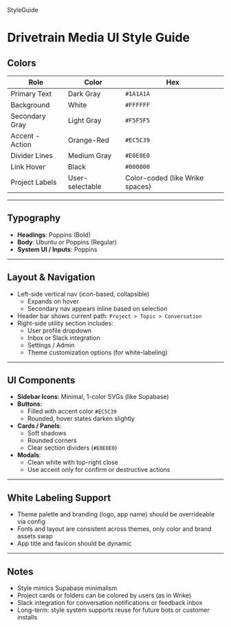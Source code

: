 StyleGuide

# Drivetrain Media UI Style Guide

## Colors
| Role             | Color             | Hex        |
|------------------|-------------------|------------|
| Primary Text     | Dark Gray         | `#1A1A1A`  |
| Background       | White             | `#FFFFFF`  |
| Secondary Gray   | Light Gray        | `#F5F5F5`  |
| Accent - Action  | Orange-Red        | `#EC5C39`  |
| Divider Lines    | Medium Gray       | `#E0E0E0`  |
| Link Hover       | Black             | `#000000`  |
| Project Labels   | User-selectable   | Color-coded (like Wrike spaces) |

---

## Typography
- **Headings**: Poppins (Bold)
- **Body**: Ubuntu or Poppins (Regular)
- **System UI / Inputs**: Poppins

---

## Layout & Navigation
- Left-side vertical nav (icon-based, collapsible)
  - Expands on hover
  - Secondary nav appears inline based on selection
- Header bar shows current path: `Project > Topic > Conversation`
- Right-side utility section includes:
  - User profile dropdown
  - Inbox or Slack integration
  - Settings / Admin
  - Theme customization options (for white-labeling)

---

## UI Components
- **Sidebar Icons**: Minimal, 1-color SVGs (like Supabase)
- **Buttons**:
  - Filled with accent color `#EC5C39`
  - Rounded, hover states darken slightly
- **Cards / Panels**:
  - Soft shadows
  - Rounded corners
  - Clear section dividers (`#E0E0E0`)
- **Modals**:
  - Clean white with top-right close
  - Use accent only for confirm or destructive actions

---

## White Labeling Support
- Theme palette and branding (logo, app name) should be overrideable via config
- Fonts and layout are consistent across themes, only color and brand assets swap
- App title and favicon should be dynamic

---

## Notes
- Style mimics Supabase minimalism
- Project cards or folders can be colored by users (as in Wrike)
- Slack integration for conversation notifications or feedback inbox
- Long-term: style system supports reuse for future bots or customer installs